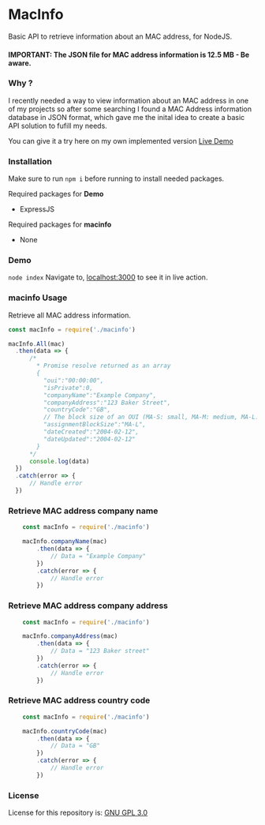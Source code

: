 # MacInfo
Basic API to retrieve information about an MAC address, for NodeJS.

#### IMPORTANT: The JSON file for MAC address information is 12.5 MB - Be aware.

### Why ?
I recently needed a way to view information about an MAC address in one of my projects so after some searching I found a MAC Address information database in JSON format, which gave me the inital idea to create a basic API solution to fufill my needs.

You can give it a try here on my own implemented version [Live Demo](https://ajaeobaze.co.uk/macdemo)

### Installation
Make sure to run ```npm i``` before running to install needed packages.

Required packages for **Demo**
- ExpressJS

Required packages for **macinfo**
- None

### Demo
```node index```
Navigate to, [localhost:3000](http://localhost:3000/?filter=all&mac=20:7c:8f:12:5e:c3) to see it in live action.

### macinfo Usage
Retrieve all MAC address information.

```js
const macInfo = require('./macinfo')

macInfo.All(mac)
  .then(data => {
      /*
        * Promise resolve returned as an array
        {
          "oui":"00:00:00",
          "isPrivate":0,
          "companyName":"Example Company",
          "companyAddress":"123 Baker Street",
          "countryCode":"GB",
          // The block size of an OUI (MA-S: small, MA-M: medium, MA-L: Large)
          "assignmentBlockSize":"MA-L",
          "dateCreated":"2004-02-12",
          "dateUpdated":"2004-02-12"
        }
      */
      console.log(data)
  })
  .catch(error => {
      // Handle error
  })
```

### Retrieve MAC address company name
```js
    const macInfo = require('./macinfo')

    macInfo.companyName(mac)
        .then(data => {
            // Data = "Example Company"
        })
        .catch(error => {
            // Handle error
        })
```


### Retrieve MAC address company address
```js
    const macInfo = require('./macinfo')

    macInfo.companyAddress(mac)
        .then(data => {
            // Data = "123 Baker street"
        })
        .catch(error => {
            // Handle error
        })
```

### Retrieve MAC address country code
```js
    const macInfo = require('./macinfo')

    macInfo.countryCode(mac)
        .then(data => {
            // Data = "GB"
        })
        .catch(error => {
            // Handle error
        })
```

### License
License for this repository is: [GNU GPL 3.0](https://www.gnu.org/licenses/gpl-3.0.en.html)

